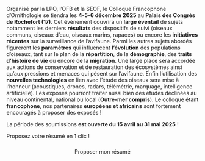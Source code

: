 Organisé par la LPO, l’OFB et la SEOF, le Colloque Francophone d’Ornithologie se tiendra les **4-5-6 décembre 2025** au **Palais des Congrès de Rochefort (17)**.
Cet évènement couvrira un **large éventail** de sujets notamment les derniers **résultats** des dispositifs de suivi (oiseaux communs, oiseaux d’eau, oiseaux marins, rapaces) ou encore les **initiatives récentes** sur la surveillance de l’avifaune. Parmi les autres sujets abordés figureront les **paramètres** qui influencent **l’évolution** des populations d’oiseaux, tant sur le plan de la **répartition**, de la **démographie**, des **traits d’histoire de vie** ou encore de la **migration**. Une large place sera accordée aux actions de conservation et de restauration des écosystèmes ainsi qu’aux pressions et menaces qui pèsent sur l’avifaune. Enfin l’utilisation des **nouvelles technologies** en lien avec l’étude des oiseaux sera mise à l’honneur (acoustiques, drones, radars, télémétrie, marquage, intelligence artificielle).
Les exposés pourront traiter aussi bien des études déclinées au niveau continental, national ou local (**Outre-mer compris**). Le colloque étant **francophone**, nos partenaires **européens et africains** sont fortement encouragés à proposer des exposés !

La période des soumissions **est ouverte du 15 avril au 31 mai 2025** !

Proposez votre résumé en 1 clic !

<div style="text-align: center; margin-bottom: 20px;">
    <a
        href="https://www.lpo.fr/la-lpo-en-actions/connaissance-des-especes-sauvages/colloque-francophone-d-ornithologie-2025](https://forms.office.com/Pages/ResponsePage.aspx?id=_5Tw-2uRf0qWp88ApY-5aiaJc0dZ9nFCstRhrehF-ndUQUMxS1RJQUVUSTBROFdYNUZXU0ZYM1BEUC4u"
        target="_blank"
        class="PrimaryButton"
        style="display: inline-block; padding: 10px 20px; text-decoration: none; border-radius: 5px;"
    >
        Proposer mon résumé
    </a>
</div>
